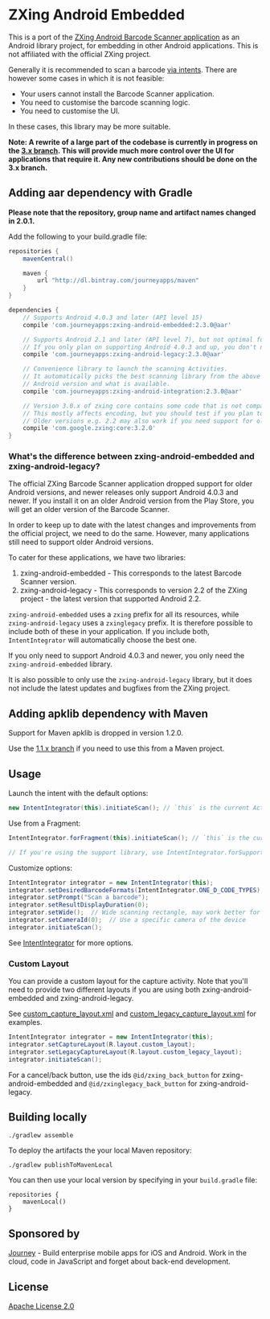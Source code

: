 # ZXing Android Embedded

This is a port of the [ZXing Android Barcode Scanner application](https://github.com/zxing/zxing/) as an Android
library project, for embedding in other Android applications. This is not affiliated with the official ZXing project.

Generally it is recommended to scan a barcode [via intents](https://github.com/zxing/zxing/wiki/Scanning-Via-Intent).
There are however some cases in which it is not feasible:

* Your users cannot install the Barcode Scanner application.
* You need to customise the barcode scanning logic.
* You need to customise the UI.

In these cases, this library may be more suitable.

**Note: A rewrite of a large part of the codebase is currently in progress on the
[3.x branch](https://github.com/journeyapps/zxing-android-embedded/tree/3.x). This
will provide much more control over the UI for applications that require it. Any
new contributions should be done on the 3.x branch.**

## Adding aar dependency with Gradle

**Please note that the repository, group name and artifact names changed in 2.0.1.**

Add the following to your build.gradle file:

```groovy
repositories {
    mavenCentral()

    maven {
        url "http://dl.bintray.com/journeyapps/maven"
    }
}

dependencies {
    // Supports Android 4.0.3 and later (API level 15)
    compile 'com.journeyapps:zxing-android-embedded:2.3.0@aar'

    // Supports Android 2.1 and later (API level 7), but not optimal for later Android versions.
    // If you only plan on supporting Android 4.0.3 and up, you don't need to include this.
    compile 'com.journeyapps:zxing-android-legacy:2.3.0@aar'

    // Convenience library to launch the scanning Activities.
    // It automatically picks the best scanning library from the above two, depending on the
    // Android version and what is available.
    compile 'com.journeyapps:zxing-android-integration:2.3.0@aar'

    // Version 3.0.x of zxing core contains some code that is not compatible on Android 2.2 and earlier.
    // This mostly affects encoding, but you should test if you plan to support these versions.
    // Older versions e.g. 2.2 may also work if you need support for older Android versions.
    compile 'com.google.zxing:core:3.2.0'
}
```

### What's the difference between zxing-android-embedded and zxing-android-legacy?

The official ZXing Barcode Scanner application dropped support for older Android versions, and newer
releases only support Android 4.0.3 and newer. If you install it on an older Android version from
the Play Store, you will get an older version of the Barcode Scanner.

In order to keep up to date with the latest changes and improvements from the official project, we
need to do the same. However, many applications still need to support older Android versions.

To cater for these applications, we have two libraries:

1. zxing-android-embedded - This corresponds to the latest Barcode Scanner version.
2. zxing-android-legacy - This corresponds to version 2.2 of the ZXing project -
   the latest version that supported Android 2.2.

`zxing-android-embedded` uses a `zxing` prefix for all its resources, while `zxing-android-legacy`
uses a `zxinglegacy` prefix. It is therefore possible to include both of these in your application.
If you include both, `IntentIntegrator` will automatically choose the best one.

If you only need to support Android 4.0.3 and newer, you only need the `zxing-android-embedded`
library.

It is also possible to only use the `zxing-android-legacy` library, but it does not include the
latest updates and bugfixes from the ZXing project.


## Adding apklib dependency with Maven

Support for Maven apklib is dropped in version 1.2.0.

Use the [1.1.x branch](https://github.com/journeyapps/zxing-android-embedded/tree/1.1.x) if you need to use this from a Maven project.

## Usage

Launch the intent with the default options:
```java
new IntentIntegrator(this).initiateScan(); // `this` is the current Activity
```

Use from a Fragment:
```java
IntentIntegrator.forFragment(this).initiateScan(); // `this` is the current Fragment

// If you're using the support library, use IntentIntegrator.forSupportFragment(this) instead.
```

Customize options:
```java
IntentIntegrator integrator = new IntentIntegrator(this);
integrator.setDesiredBarcodeFormats(IntentIntegrator.ONE_D_CODE_TYPES);
integrator.setPrompt("Scan a barcode");
integrator.setResultDisplayDuration(0);
integrator.setWide();  // Wide scanning rectangle, may work better for 1D barcodes
integrator.setCameraId(0);  // Use a specific camera of the device
integrator.initiateScan();
```

See [IntentIntegrator](integration/src/main/java/com/google/zxing/integration/android/IntentIntegrator.java) for more options.

### Custom Layout

You can provide a custom layout for the capture activity. Note that you'll need to provide two
different layouts if you are using both zxing-android-embedded and zxing-android-legacy.

See [custom_capture_layout.xml](sample/src/main/res/layout/custom_capture_layout.xml) and
[custom_legacy_capture_layout.xml](sample/src/main/res/layout/custom_legacy_capture_layout.xml) for
examples.

```java
IntentIntegrator integrator = new IntentIntegrator(this);
integrator.setCaptureLayout(R.layout.custom_layout);
integrator.setLegacyCaptureLayout(R.layout.custom_legacy_layout);
integrator.initiateScan();
```

For a cancel/back button, use the ids `@id/zxing_back_button` for zxing-android-embedded and
 `@id/zxinglegacy_back_button` for zxing-android-legacy.

## Building locally

    ./gradlew assemble

To deploy the artifacts the your local Maven repository:

    ./gradlew publishToMavenLocal

You can then use your local version by specifying in your `build.gradle` file:

    repositories {
        mavenLocal()
    }

## Sponsored by

[Journey][1] - Build enterprise mobile apps for iOS and Android. Work in the cloud, code in JavaScript and forget about back-end development.


## License

[Apache License 2.0](http://www.apache.org/licenses/LICENSE-2.0)

[1]: http://journeyapps.com
